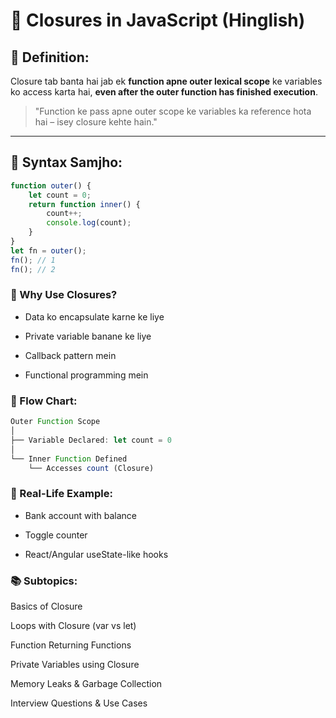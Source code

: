 # 🔐 Closures in JavaScript (Hinglish)

## 🔸 Definition:

Closure tab banta hai jab ek **function apne outer lexical scope** ke variables ko access karta hai, **even after the outer function has finished execution**.

> "Function ke pass apne outer scope ke variables ka reference hota hai – isey closure kehte hain."

---

## 🔸 Syntax Samjho:

```js
function outer() {
    let count = 0;
    return function inner() {
        count++;
        console.log(count);
    }
}
let fn = outer();
fn(); // 1
fn(); // 2
```

### 🔸 Why Use Closures?
- Data ko encapsulate karne ke liye

- Private variable banane ke liye

- Callback pattern mein

- Functional programming mein

### 🔸 Flow Chart:
```js
Outer Function Scope
│
├── Variable Declared: let count = 0
│
└── Inner Function Defined
    └── Accesses count (Closure)
```

### 🔸 Real-Life Example:
- Bank account with balance

- Toggle counter

- React/Angular useState-like hooks

### 📚 Subtopics:
Basics of Closure

Loops with Closure (var vs let)

Function Returning Functions

Private Variables using Closure

Memory Leaks & Garbage Collection

Interview Questions & Use Cases


